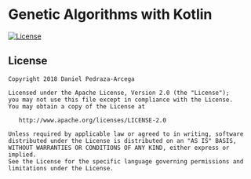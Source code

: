 Genetic Algorithms with Kotlin
==============================

[![License](https://img.shields.io/badge/licence-Apache_Licence_2.0-blue.svg)](https://www.apache.org/licenses/LICENSE-2.0.html)

License
-------

    Copyright 2018 Daniel Pedraza-Arcega

    Licensed under the Apache License, Version 2.0 (the "License");
    you may not use this file except in compliance with the License.
    You may obtain a copy of the License at

       http://www.apache.org/licenses/LICENSE-2.0

    Unless required by applicable law or agreed to in writing, software
    distributed under the License is distributed on an "AS IS" BASIS,
    WITHOUT WARRANTIES OR CONDITIONS OF ANY KIND, either express or implied.
    See the License for the specific language governing permissions and
    limitations under the License.
